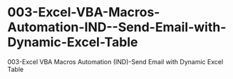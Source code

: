 # 003-Excel-VBA-Macros-Automation-IND--Send-Email-with-Dynamic-Excel-Table
003-Excel VBA Macros Automation (IND)-Send Email with Dynamic Excel Table
